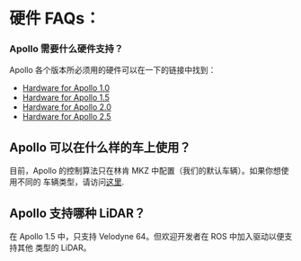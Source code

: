 # 硬件 FAQs：

### Apollo 需要什么硬件支持？

Apollo 各个版本所必须用的硬件可以在一下的链接中找到：

- [Hardware for Apollo 1.0](../quickstart/apollo_1_0_hardware_system_installation_guide.md)
- [Hardware for Apollo 1.5](../quickstart/apollo_1_5_hardware_system_installation_guide.md)
- [Hardware for Apollo 2.0](../quickstart/apollo_2_0_hardware_system_installation_guide_v1.md)
- [Hardware for Apollo 2.5](../quickstart/apollo_2_5_hardware_system_installation_guide_v1.md)

## Apollo 可以在什么样的车上使用？

目前，Apollo 的控制算法只在林肯 MKZ 中配置（我们的默认车辆）。如果你想使用不同的
车辆类型，请访问[这里](../howto/how_to_add_a_new_vehicle.md).

## Apollo 支持哪种 LiDAR？

在 Apollo 1.5 中，只支持 Velodyne 64。但欢迎开发者在 ROS 中加入驱动以便支持其他
类型的 LiDAR。
